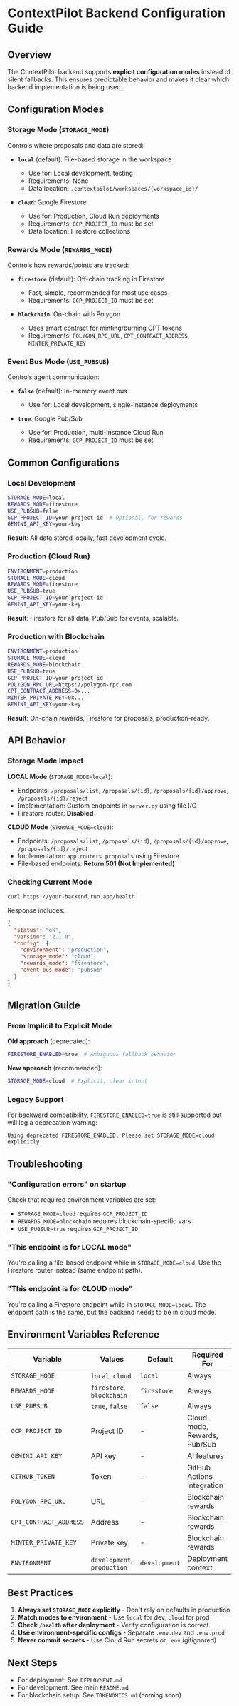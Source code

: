 # ContextPilot Backend Configuration Guide

## Overview

The ContextPilot backend supports **explicit configuration modes** instead of silent fallbacks. This ensures predictable behavior and makes it clear which backend implementation is being used.

## Configuration Modes

### Storage Mode (`STORAGE_MODE`)

Controls where proposals and data are stored:

- **`local`** (default): File-based storage in the workspace
  - Use for: Local development, testing
  - Requirements: None
  - Data location: `.contextpilot/workspaces/{workspace_id}/`

- **`cloud`**: Google Firestore
  - Use for: Production, Cloud Run deployments
  - Requirements: `GCP_PROJECT_ID` must be set
  - Data location: Firestore collections

### Rewards Mode (`REWARDS_MODE`)

Controls how rewards/points are tracked:

- **`firestore`** (default): Off-chain tracking in Firestore
  - Fast, simple, recommended for most use cases
  - Requirements: `GCP_PROJECT_ID` must be set

- **`blockchain`**: On-chain with Polygon
  - Uses smart contract for minting/burning CPT tokens
  - Requirements: `POLYGON_RPC_URL`, `CPT_CONTRACT_ADDRESS`, `MINTER_PRIVATE_KEY`

### Event Bus Mode (`USE_PUBSUB`)

Controls agent communication:

- **`false`** (default): In-memory event bus
  - Use for: Local development, single-instance deployments
  
- **`true`**: Google Pub/Sub
  - Use for: Production, multi-instance Cloud Run
  - Requirements: `GCP_PROJECT_ID` must be set

## Common Configurations

### Local Development

```bash
STORAGE_MODE=local
REWARDS_MODE=firestore
USE_PUBSUB=false
GCP_PROJECT_ID=your-project-id  # Optional, for rewards
GEMINI_API_KEY=your-key
```

**Result**: All data stored locally, fast development cycle.

### Production (Cloud Run)

```bash
ENVIRONMENT=production
STORAGE_MODE=cloud
REWARDS_MODE=firestore
USE_PUBSUB=true
GCP_PROJECT_ID=your-project-id
GEMINI_API_KEY=your-key
```

**Result**: Firestore for all data, Pub/Sub for events, scalable.

### Production with Blockchain

```bash
ENVIRONMENT=production
STORAGE_MODE=cloud
REWARDS_MODE=blockchain
USE_PUBSUB=true
GCP_PROJECT_ID=your-project-id
POLYGON_RPC_URL=https://polygon-rpc.com
CPT_CONTRACT_ADDRESS=0x...
MINTER_PRIVATE_KEY=0x...
GEMINI_API_KEY=your-key
```

**Result**: On-chain rewards, Firestore for proposals, production-ready.

## API Behavior

### Storage Mode Impact

**LOCAL Mode** (`STORAGE_MODE=local`):
- Endpoints: `/proposals/list`, `/proposals/{id}`, `/proposals/{id}/approve`, `/proposals/{id}/reject`
- Implementation: Custom endpoints in `server.py` using file I/O
- Firestore router: **Disabled**

**CLOUD Mode** (`STORAGE_MODE=cloud`):
- Endpoints: `/proposals/list`, `/proposals/{id}`, `/proposals/{id}/approve`, `/proposals/{id}/reject`
- Implementation: `app.routers.proposals` using Firestore
- File-based endpoints: **Return 501 (Not Implemented)**

### Checking Current Mode

```bash
curl https://your-backend.run.app/health
```

Response includes:
```json
{
  "status": "ok",
  "version": "2.1.0",
  "config": {
    "environment": "production",
    "storage_mode": "cloud",
    "rewards_mode": "firestore",
    "event_bus_mode": "pubsub"
  }
}
```

## Migration Guide

### From Implicit to Explicit Mode

**Old approach** (deprecated):
```bash
FIRESTORE_ENABLED=true  # Ambiguous fallback behavior
```

**New approach** (recommended):
```bash
STORAGE_MODE=cloud  # Explicit, clear intent
```

### Legacy Support

For backward compatibility, `FIRESTORE_ENABLED=true` is still supported but will log a deprecation warning:

```
Using deprecated FIRESTORE_ENABLED. Please set STORAGE_MODE=cloud explicitly.
```

## Troubleshooting

### "Configuration errors" on startup

Check that required environment variables are set:
- `STORAGE_MODE=cloud` requires `GCP_PROJECT_ID`
- `REWARDS_MODE=blockchain` requires blockchain-specific vars
- `USE_PUBSUB=true` requires `GCP_PROJECT_ID`

### "This endpoint is for LOCAL mode"

You're calling a file-based endpoint while in `STORAGE_MODE=cloud`.
Use the Firestore router instead (same endpoint path).

### "This endpoint is for CLOUD mode"

You're calling a Firestore endpoint while in `STORAGE_MODE=local`.
The endpoint path is the same, but the backend needs to be in cloud mode.

## Environment Variables Reference

| Variable | Values | Default | Required For |
|----------|--------|---------|--------------|
| `STORAGE_MODE` | `local`, `cloud` | `local` | Always |
| `REWARDS_MODE` | `firestore`, `blockchain` | `firestore` | Always |
| `USE_PUBSUB` | `true`, `false` | `false` | Always |
| `GCP_PROJECT_ID` | Project ID | - | Cloud mode, Rewards, Pub/Sub |
| `GEMINI_API_KEY` | API key | - | AI features |
| `GITHUB_TOKEN` | Token | - | GitHub Actions integration |
| `POLYGON_RPC_URL` | URL | - | Blockchain rewards |
| `CPT_CONTRACT_ADDRESS` | Address | - | Blockchain rewards |
| `MINTER_PRIVATE_KEY` | Private key | - | Blockchain rewards |
| `ENVIRONMENT` | `development`, `production` | `development` | Deployment context |

## Best Practices

1. **Always set `STORAGE_MODE` explicitly** - Don't rely on defaults in production
2. **Match modes to environment** - Use `local` for dev, `cloud` for prod
3. **Check `/health` after deployment** - Verify configuration is correct
4. **Use environment-specific configs** - Separate `.env.dev` and `.env.prod`
5. **Never commit secrets** - Use Cloud Run secrets or `.env` (gitignored)

## Next Steps

- For deployment: See `DEPLOYMENT.md`
- For development: See main `README.md`
- For blockchain setup: See `TOKENOMICS.md` (coming soon)

